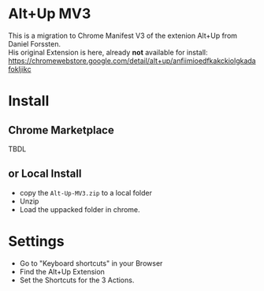 # Alt+Up MV3

This is a migration to Chrome Manifest V3 of the extenion Alt+Up from Daniel Forssten.  
His original Extension is here, already **not** available for install: https://chromewebstore.google.com/detail/alt+up/anfiimioedfkakckiolgkadafokljikc

# Install

## Chrome Marketplace

TBDL

## or Local Install

* copy the `Alt-Up-MV3.zip` to a local folder
* Unzip
* Load the uppacked folder in chrome.
  
# Settings

* Go to "Keyboard shortcuts" in your Browser
* Find the Alt+Up Extension
* Set the Shortcuts for the 3 Actions.

